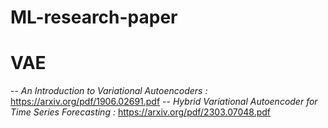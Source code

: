 # ML-research-paper

# VAE

-- *An Introduction to Variational Autoencoders :* https://arxiv.org/pdf/1906.02691.pdf
-- *Hybrid Variational Autoencoder for Time Series Forecasting :* https://arxiv.org/pdf/2303.07048.pdf



